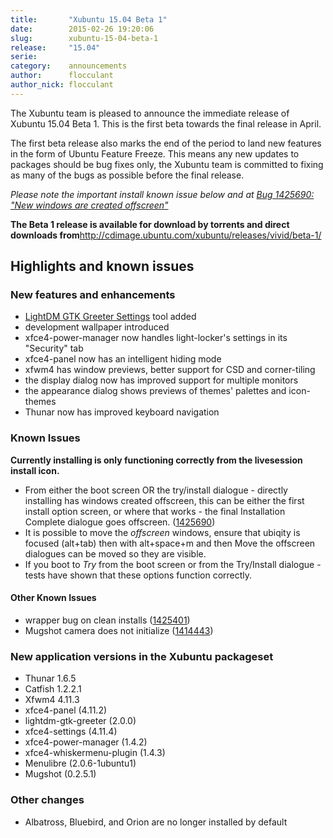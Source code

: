 ```yaml
---
title:       "Xubuntu 15.04 Beta 1"
date:        2015-02-26 19:20:06
slug:        xubuntu-15-04-beta-1
release:     "15.04"
serie:       
category:    announcements
author:      flocculant
author_nick: flocculant
---
```


The Xubuntu team is pleased to announce the immediate release of Xubuntu 15.04 Beta 1. This is the first beta towards the final release in April.

The first beta release also marks the end of the period to land new features in the form of Ubuntu Feature Freeze. This means any new updates to packages should be bug fixes only, the Xubuntu team is committed to fixing as many of the bugs as possible before the final release.

*Please note the important install known issue below and at [Bug 1425690: "New windows are created offscreen"](https://bugs.launchpad.net/ubuntu/+source/ubiquity/+bug/1425690)*

**The Beta 1 release is available for download by torrents and direct downloads from**<http://cdimage.ubuntu.com/xubuntu/releases/vivid/beta-1/>

Highlights and known issues
---------------------------

### New features and enhancements

- [LightDM GTK Greeter Settings](https://launchpad.net/lightdm-gtk-greeter-settings/) tool added
- development wallpaper introduced
- xfce4-power-manager now handles light-locker's settings in its "Security" tab
- xfce4-panel now has an intelligent hiding mode
- xfwm4 has window previews, better support for CSD and corner-tiling
- the display dialog now has improved support for multiple monitors
- the appearance dialog shows previews of themes' palettes and icon-themes
- Thunar now has improved keyboard navigation

### Known Issues

**Currently installing is only functioning correctly from the livesession install icon.**

- From either the boot screen OR the try/install dialogue - directly installing has windows created offscreen, this can be either the first install option screen, or where that works - the final Installation Complete dialogue goes offscreen. ([1425690](https://bugs.launchpad.net/ubuntu/+source/ubiquity/+bug/1425690))
- It is possible to move the *offscreen* windows, ensure that ubiqity is focused (alt+tab) then with alt+space+m and then Move the offscreen dialogues can be moved so they are visible.
- If you boot to *Try* from the boot screen or from the Try/Install dialogue - tests have shown that these options function correctly.

#### Other Known Issues

- wrapper bug on clean installs ([1425401](https://bugs.launchpad.net/ubuntu/+source/mate-panel/+bug/1425401))
- Mugshot camera does not initialize ([1414443](https://bugs.launchpad.net/ubuntu/+source/mugshot/+bug/1414443))

### New application versions in the Xubuntu packageset

- Thunar 1.6.5
- Catfish 1.2.2.1
- Xfwm4 4.11.3
- xfce4-panel (4.11.2)
- lightdm-gtk-greeter (2.0.0)
- xfce4-settings (4.11.4)
- xfce4-power-manager (1.4.2)
- xfce4-whiskermenu-plugin (1.4.3)
- Menulibre (2.0.6-1ubuntu1)
- Mugshot (0.2.5.1)

### Other changes

- Albatross, Bluebird, and Orion are no longer installed by default
